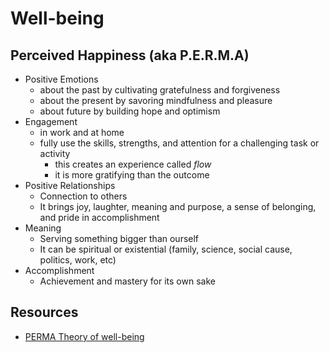 # Well-being

## Perceived Happiness (aka P.E.R.M.A)

- Positive Emotions
    - about the past by cultivating gratefulness and forgiveness
    - about the present by savoring mindfulness and pleasure
    - about future by building hope and optimism 
- Engagement
    - in work and at home
    - fully use the skills, strengths, and attention for a challenging task or activity 
        - this creates an experience called _flow_
        - it is more gratifying than the outcome
- Positive Relationships
    - Connection to others
    - It brings joy, laughter, meaning and purpose, a sense of belonging, and pride in accomplishment
- Meaning
    - Serving something bigger than ourself
    - It can be spiritual or existential (family, science, social cause, politics, work, etc)
- Accomplishment
    - Achievement and mastery for its own sake


## Resources

- [PERMA Theory of well-being](https://ppc.sas.upenn.edu/learn-more/perma-theory-well-being-and-perma-workshops)